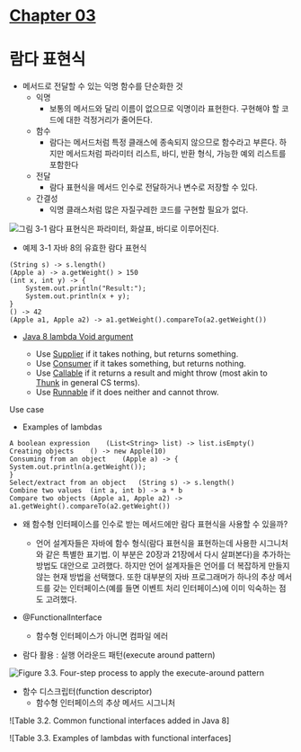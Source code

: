 # [Chapter 03](https://livebook.manning.com/book/modern-java-in-action/chapter-3/)

# 람다 표현식

- 메서드로 전달할 수 있는 익명 함수를 단순화한 것
    - 익명
        - 보통의 메서드와 달리 이름이 없으므로 익명이라 표현한다. 구현해야 할 코드에 대한 걱정거리가 줄어든다.
    - 함수
        - 람다는 메서드처럼 특정 클래스에 종속되지 않으므로 함수라고 부른다. 하지만 메서드처럼 파라미터 리스트, 바디, 반환 형식, 가능한 예외 리스트를 포함한다
    - 전달
        - 람다 표현식을 메서드 인수로 전달하거나 변수로 저장할 수 있다.
    - 간결성
        - 익명 클래스처럼 많은 자질구레한 코드를 구현할 필요가 없다.


![그림 3-1 람다 표현식은 파라미터, 화살표, 바디로 이루어진다.](https://drek4537l1klr.cloudfront.net/urma2/Figures/03fig01_alt.jpg)

- 예제 3-1 자바 8의 유효한 람다 표현식

```
(String s) -> s.length()
(Apple a) -> a.getWeight() > 150
(int x, int y) -> {
    System.out.println("Result:");
    System.out.println(x + y);
}
() -> 42
(Apple a1, Apple a2) -> a1.getWeight().compareTo(a2.getWeight())
```

- [Java 8 lambda Void argument](https://stackoverflow.com/questions/29945627/java-8-lambda-void-argument)

    - Use [Supplier](https://docs.oracle.com/javase/8/docs/api/java/util/function/Supplier.html) if it takes nothing, but returns something.
    - Use [Consumer](https://docs.oracle.com/javase/8/docs/api/java/util/function/Consumer.html) if it takes something, but returns nothing.
    - Use [Callable](https://docs.oracle.com/javase/6/docs/api/java/util/concurrent/Callable.html) if it returns a result and might throw (most akin to [Thunk](https://en.wikipedia.org/wiki/Thunk) in general CS terms).
    - Use [Runnable](https://docs.oracle.com/javase/8/docs/api/java/lang/Runnable.html) if it does neither and cannot throw.

Use case

- Examples of lambdas

```
A boolean expression	(List<String> list) -> list.isEmpty()
Creating objects	() -> new Apple(10)
Consuming from an object	(Apple a) -> {
System.out.println(a.getWeight());
}
Select/extract from an object	(String s) -> s.length()
Combine two values	(int a, int b) -> a * b
Compare two objects	(Apple a1, Apple a2) ->
a1.getWeight().compareTo(a2.getWeight())
```

- 왜 함수형 인터페이스를 인수로 받는 메서드에만 람다 표현식을 사용할 수 있을까?
    - 언어 설계자들은 자바에 함수 형식(람다 표현식을 표현하는데 사용한 시그니처와 같은 특별한 표기법. 이 부분은 20장과 21장에서 다시 살펴본다)을 추가하는 방법도 대안으로 고려했다. 하지만 언어 설계자들은 언어를 더 복잡하게 만들지 않는 현재 방법을 선택했다. 또한 대부분의 자바 프로그래머가 하나의 추상 메서드를 갖는 인터페이스(예를 들면 이벤트 처리 인터페이스)에 이미 익숙하는 점도 고려했다.
    

- @FunctionalInterface
    - 함수형 인터페이스가 아니면 컴파일 에러

    
- 람다 활용 : 실행 어라운드 패턴(execute around pattern)

![Figure 3.3. Four-step process to apply the execute-around pattern](https://drek4537l1klr.cloudfront.net/urma2/Figures/03fig03_alt.jpg) 

- 함수 디스크립터(function descriptor)
    - 함수형 인터페이스의 추상 메서드 시그니처

![Table 3.2. Common functional interfaces added in Java 8]

![Table 3.3. Examples of lambdas with functional interfaces]

